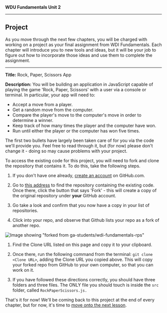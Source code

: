 **WDU Fundamentals Unit 2**

---

## Project

As you move through the next few chapters, you will be charged with working on a project as your final assignment from WDI Fundamentals. Each chapter will introduce you to new tools and ideas, but it will be your job to figure out how to incorporate those ideas and use them to complete the assignment.

- - -

**Title:** Rock, Paper, Scissors App

**Description:** You will be building an application in JavaScript capable of playing the game 'Rock, Paper, Scissors' with a user via a console or terminal. In particular, your app will need to:
  * Accept a move from a player.
  * Get a random move from the computer.
  * Compare the player's move to the computer's move in order to determine a winner.
  * Keep track of how many times the player and the computer have won.
  * Run until either the player or the computer has won five times.

The first two bullets have largely been taken care of for you via the code we'll provide you. Feel free to read through it, but (for now) please don't change it - doing so may cause problems with your project.

To access the existing code for this project, you will need to fork and clone the repository that contains it. To do this, take the following steps.

1. If you don't have one already, [create an account](./08_exercise.md) on GitHub.com.

1. Go to [this address](https://github.com/ga-students/wdi-fundamentals-rps) to find the repository containing the existing code. Once there, click the button that says 'Fork' - this will create a copy of the original repository under **your** GitHub account.

1. Go take a look and confirm that you now have a copy in your list of repositories.

1. Click into your repo, and observe that Github lists your repo as a fork of another repo.

![Image showing "forked from ga-students/wdi-fundamentals-rps"]()

1. Find the Clone URL listed on this page and copy it to your clipboard.

1. Once there, run the following command from the terminal:
`git clone <Clone URL>`, adding the Clone URL you copied above. This will copy your forked repo from GitHub to your own computer, so that you can work on it.

5. If you have followed these directions correctly, you should have three folders and three files.  The ONLY file you should touch is inside the `src` folder, called `RockPaperScissors.js.`

That's it for now! We'll be coming back to this project at the end of every chapter, but for now, it's time to [move onto the next lesson]().
